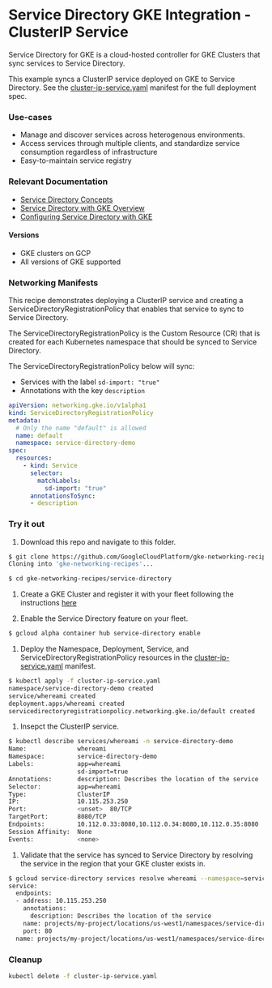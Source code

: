 # Service Directory GKE Integration - ClusterIP Service

Service Directory for GKE is a cloud-hosted controller for GKE Clusters that
sync services to Service Directory.

This example syncs a ClusterIP service deployed on GKE to Service Directory. See
the [cluster-ip-service.yaml](cluster-ip-service.yaml) manifest for the full
deployment spec.

### Use-cases

*   Manage and discover services across heterogenous environments.
*   Access services through multiple clients, and standardize service
    consumption regardless of infrastructure
*   Easy-to-maintain service registry

### Relevant Documentation

*   [Service Directory Concepts](https://cloud.google.com/service-directory/docs/concepts)
*   [Service Directory with GKE Overview](https://cloud.google.com/service-directory/docs/sd-gke-overview)
*   [Configuring Service Directory with GKE](https://cloud.google.com/service-directory/docs/configuring-sd-with-gke)

#### Versions

*   GKE clusters on GCP
*   All versions of GKE supported

### Networking Manifests

This recipe demonstrates deploying a ClusterIP service and creating a
ServiceDirectoryRegistrationPolicy that enables that service to sync to Service
Directory.

The ServiceDirectoryRegistrationPolicy is the Custom Resource (CR) that is
created for each Kubernetes namespace that should be synced to Service
Directory.

The ServiceDirectoryRegistrationPolicy below will sync:

*   Services with the label `sd-import: "true"`
*   Annotations with the key `description`

```yaml
apiVersion: networking.gke.io/v1alpha1
kind: ServiceDirectoryRegistrationPolicy
metadata:
  # Only the name "default" is allowed
  name: default
  namespace: service-directory-demo
spec:
  resources:
    - kind: Service
      selector:
        matchLabels:
          sd-import: "true"
      annotationsToSync:
      - description
```

### Try it out

1.  Download this repo and navigate to this folder.

```sh
$ git clone https://github.com/GoogleCloudPlatform/gke-networking-recipes.git
Cloning into 'gke-networking-recipes'...

$ cd gke-networking-recipes/service-directory
```

1.  Create a GKE Cluster and register it with your fleet following the
    instructions
    [here](https://cloud.google.com/anthos/multicluster-management/connect/registering-a-cluster)

1.  Enable the Service Directory feature on your fleet.

```sh
$ gcloud alpha container hub service-directory enable
```

1.  Deploy the Namespace, Deployment, Service, and
    ServiceDirectoryRegistrationPolicy resources in the
    [cluster-ip-service.yaml](cluster-ip-service.yaml) manifest.

```sh
$ kubectl apply -f cluster-ip-service.yaml
namespace/service-directory-demo created
service/whereami created
deployment.apps/whereami created
servicedirectoryregistrationpolicy.networking.gke.io/default created
```

1.  Insepct the ClusterIP service.

```sh
$ kubectl describe services/whereami -n service-directory-demo
Name:              whereami
Namespace:         service-directory-demo
Labels:            app=whereami
                   sd-import=true
Annotations:       description: Describes the location of the service
Selector:          app=whereami
Type:              ClusterIP
IP:                10.115.253.250
Port:              <unset>  80/TCP
TargetPort:        8080/TCP
Endpoints:         10.112.0.33:8080,10.112.0.34:8080,10.112.0.35:8080
Session Affinity:  None
Events:            <none>
```

1.  Validate that the service has synced to Service Directory by resolving the
    service in the region that your GKE cluster exists in.

```sh
$ gcloud service-directory services resolve whereami --namespace=service-directory-demo --location=us-west1
service:
  endpoints:
  - address: 10.115.253.250
    annotations:
      description: Describes the location of the service
    name: projects/my-project/locations/us-west1/namespaces/service-directory-demo/services/whereami/endpoints/my-cluster-1267585797
    port: 80
  name: projects/my-project/locations/us-west1/namespaces/service-directory-demo/services/whereami
```

### Cleanup

```sh
kubectl delete -f cluster-ip-service.yaml
```

